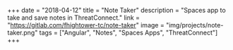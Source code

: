 +++
date = "2018-04-12"
title = "Note Taker"
description = "Spaces app to take and save notes in ThreatConnect."
link = "https://gitlab.com/fhightower-tc/note-taker"
image = "img/projects/note-taker.png"
tags = ["Angular", "Notes", "Spaces Apps", "ThreatConnect"]
+++
